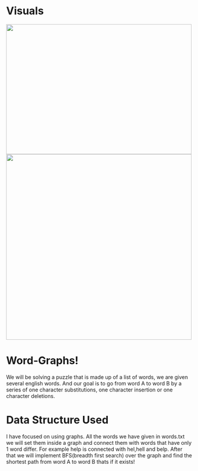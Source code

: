 # Visuals
<img src='https://user-images.githubusercontent.com/94231603/156769068-a5bb8026-252f-4afd-aa41-cd6a07d7a3a8.PNG'  width="500" height="350">
<img src='https://user-images.githubusercontent.com/94231603/156769051-ccbae338-c4d8-452d-a932-7983b262bb1d.PNG' width="500">

# Word-Graphs!
We will be solving a puzzle that is made up of a list of words, we are given several english words. And our goal is to go from word A to word B by a series of one character substitutions, one character insertion or one character deletions.

# Data Structure Used
I have focused on using graphs. All the words we have given in words.txt we will set them inside a graph and connect them with words that have only 1 word differ. For example help is connected with hel,hell and belp. After that we will implement BFS(breadth first search) over the graph and find the shortest path from word A to word B thats if it exists!

